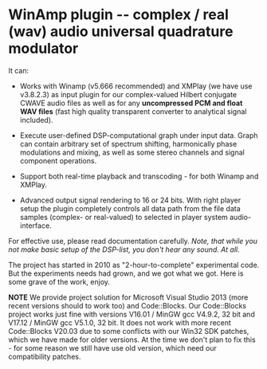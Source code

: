 # WinAmp plugin -- complex / real (wav) audio universal quadrature modulator

It can:

* Works with Winamp (v5.666 recommended) and XMPlay (we have use v3.8.2.3)
as input plugin for our complex-valued Hilbert conjugate CWAVE audio files
as well as for any **uncompressed PCM and float WAV files** (fast high
quality transparent converter to analytical signal included).

* Execute user-defined DSP-computational graph under input data. Graph
can contain arbitrary set of spectrum shifting, harmonically phase modulations
and mixing, as well as some stereo channels and signal component operations.

* Support both real-time playback and transcoding - for both Winamp and XMPlay.

* Advanced output signal rendering to 16 or 24 bits. With right player
setup the plugin completely controls all data path from the file data samples
(complex- or real-valued) to selected in player system audio-interface.

For effective use, please read documentation carefully. _Note, that while you
not make basic setup of the DSP-list, you don't hear any sound. At all._

The project has started in 2010 as "2-hour-to-complete" experimental code.
But the experiments needs had grown, and we got what we got. Here is
some grave of the work, enjoy.

**NOTE** We provide project solution for Microsoft Visual Studio 2013
(more recent versions should to work too) and Code::Blocks. Our Code::Blocks
project works just fine with versions V16.01 / MinGW gcc V4.9.2, 32 bit and
V17.12 / MinGW gcc V5.1.0, 32 bit. It does not work with more recent
Code::Blocks V20.03 due to some conflicts with our Win32 SDK patches,
which we have made for older versions. At the time we don't plan to fix
this - for some reason we still have use old version, which need our
compatibility patches.
